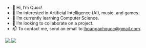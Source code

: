 - 👋 Hi, I’m Quoc!
- 👀 I’m interested in Artificial Intelligence (AI), music, and games.
- 🌱 I’m currently learning Computer Science.
- 💞️ I’m looking to collaborate on a project.
- 📫 To contact me, send an email to lhoanganhquoc@gmail.com.

<a href="">
  <img align="center" src="https://github-readme-stats.vercel.app/api?username=AnhQuoc533&theme=algolia&show_icons=true" />
</a>
<a href="">
  <img align="center" src="https://github-readme-stats.vercel.app/api/top-langs/?username=AnhQuoc533&theme=algolia&layout=compact" />
</a>

